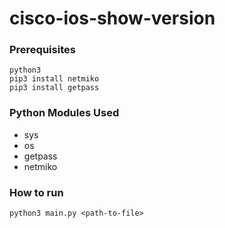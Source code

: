 # cisco-ios-show-version

### Prerequisites
```
python3
pip3 install netmiko
pip3 install getpass
```

### Python Modules Used
 - sys
 - os
 - getpass
 - netmiko
 
### How to run
```
python3 main.py <path-to-file>
```
